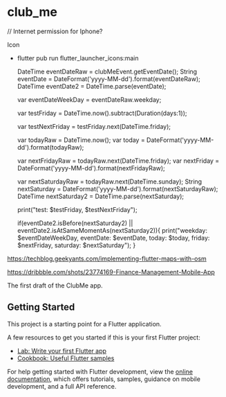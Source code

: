 # club_me


// Internet permission for Iphone?

Icon
- flutter pub run flutter_launcher_icons:main



    DateTime eventDateRaw = clubMeEvent.getEventDate();
    String eventDate = DateFormat('yyyy-MM-dd').format(eventDateRaw);
    DateTime eventDate2 = DateTime.parse(eventDate);

    var eventDateWeekDay = eventDateRaw.weekday;

    var testFriday = DateTime.now().subtract(Duration(days:1));

    var testNextFriday = testFriday.next(DateTime.friday);

    var todayRaw = DateTime.now();
    var today = DateFormat('yyyy-MM-dd').format(todayRaw);

    var nextFridayRaw = todayRaw.next(DateTime.friday);
    var nextFriday = DateFormat('yyyy-MM-dd').format(nextFridayRaw);

    var nextSaturdayRaw = todayRaw.next(DateTime.sunday);
    String nextSaturday = DateFormat('yyyy-MM-dd').format(nextSaturdayRaw);
    DateTime nextSaturday2 = DateTime.parse(nextSaturday);

    print("test: $testFriday, $testNextFriday");

    if(eventDate2.isBefore(nextSaturday2) || eventDate2.isAtSameMomentAs(nextSaturday2)){
      print("weekday: $eventDateWeekDay, eventDate: $eventDate, today: $today, friday: $nextFriday, saturday: $nextSaturday");
    }




https://techblog.geekyants.com/implementing-flutter-maps-with-osm

https://dribbble.com/shots/23774169-Finance-Management-Mobile-App


The first draft of the ClubMe app.

## Getting Started

This project is a starting point for a Flutter application.

A few resources to get you started if this is your first Flutter project:

- [Lab: Write your first Flutter app](https://docs.flutter.dev/get-started/codelab)
- [Cookbook: Useful Flutter samples](https://docs.flutter.dev/cookbook)

For help getting started with Flutter development, view the
[online documentation](https://docs.flutter.dev/), which offers tutorials,
samples, guidance on mobile development, and a full API reference.
